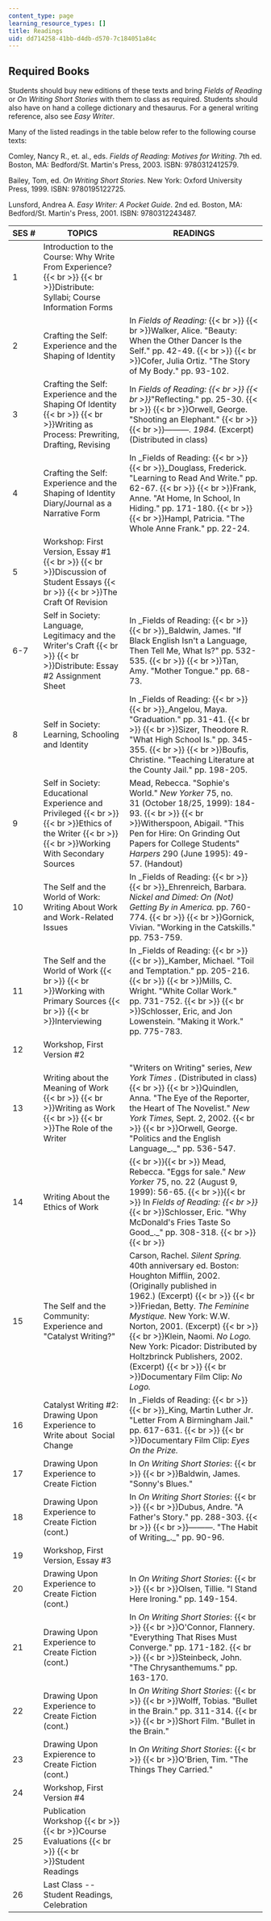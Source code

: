 ```yaml
---
content_type: page
learning_resource_types: []
title: Readings
uid: dd714258-41bb-d4db-d570-7c184051a84c
---
```


Required Books
--------------

Students should buy new editions of these texts and bring _Fields of Reading_ or _On Writing Short Stories_ with them to class as required. Students should also have on hand a college dictionary and thesaurus. For a general writing reference, also see _Easy Writer_.

Many of the listed readings in the table below refer to the following course texts:

Comley, Nancy R., et. al., eds. _Fields of Reading: Motives for Writing_. 7th ed. Boston, MA: Bedford/St. Martin's Press, 2003. ISBN: 9780312412579.

Bailey, Tom, ed. _On Writing Short Stories_. New York: Oxford University Press, 1999. ISBN: 9780195122725.

Lunsford, Andrea A. _Easy Writer: A Pocket Guide_. 2nd ed. Boston, MA: Bedford/St. Martin's Press, 2001. ISBN: 9780312243487.

| SES # | TOPICS | READINGS |
| --- | --- | --- |
| 1 | Introduction to the Course: Why Write From Experience?  {{< br >}}  {{< br >}}Distribute: Syllabi; Course Information Forms |  |
| 2 | Crafting the Self: Experience and the Shaping of Identity | In _Fields of Reading:_  {{< br >}}  {{< br >}}Walker, Alice. "Beauty: When the Other Dancer Is the Self." pp. 42-49.  {{< br >}}  {{< br >}}Cofer, Julia Ortiz. "The Story of My Body." pp. 93-102. |
| 3 | Crafting the Self: Experience and the Shaping Of Identity  {{< br >}}  {{< br >}}Writing as Process: Prewriting, Drafting, Revising | In _Fields of Reading:  {{< br >}}  {{< br >}}_"Reflecting." pp. 25-30.  {{< br >}}  {{< br >}}Orwell, George. "Shooting an Elephant."  {{< br >}}  {{< br >}}———. _1984._ (Excerpt) (Distributed in class) |
| 4 | Crafting the Self: Experience and the Shaping of Identity Diary/Journal as a Narrative Form | In _Fields of Reading:  {{< br >}}  {{< br >}}_Douglass, Frederick. "Learning to Read And Write." pp. 62-67.  {{< br >}}  {{< br >}}Frank, Anne. "At Home, In School, In Hiding." pp. 171-180.  {{< br >}}  {{< br >}}Hampl, Patricia. "The Whole Anne Frank." pp. 22-24. |
| 5 | Workshop: First Version, Essay #1  {{< br >}}  {{< br >}}Discussion of Student Essays  {{< br >}}  {{< br >}}The Craft Of Revision |  |
| 6-7 | Self in Society: Language, Legitimacy and the Writer's Craft  {{< br >}}  {{< br >}}Distribute: Essay #2 Assignment Sheet   | In _Fields of Reading:  {{< br >}}  {{< br >}}_Baldwin, James. "If Black English Isn't a Language, Then Tell Me, What Is?" pp. 532-535.  {{< br >}}  {{< br >}}Tan, Amy. "Mother Tongue." pp. 68-73. |
| 8 | Self in Society: Learning, Schooling and Identity | In _Fields of Reading:  {{< br >}}  {{< br >}}_Angelou, Maya. "Graduation." pp. 31-41.  {{< br >}}  {{< br >}}Sizer, Theodore R. "What High School Is." pp. 345-355.  {{< br >}}  {{< br >}}Boufis, Christine. "Teaching Literature at the County Jail." pp. 198-205. |
| 9 | Self in Society: Educational Experience and Privileged  {{< br >}}  {{< br >}}Ethics of the Writer  {{< br >}}  {{< br >}}Working With Secondary Sources | Mead, Rebecca. "Sophie's World." _New_ _Yorker_ 75, no. 31 (October 18/25, 1999): 184-93.  {{< br >}}  {{< br >}}Witherspoon, Abigail. "This Pen for Hire: On Grinding Out Papers for College Students" _Harpers_ 290 (June 1995): 49-57. (Handout) |
| 10 | The Self and the World of Work: Writing About Work and Work-Related Issues | In _Fields of Reading:  {{< br >}}  {{< br >}}_Ehrenreich, Barbara. _Nickel and Dimed: On (Not) Getting By in America._ pp. 760-774.  {{< br >}}  {{< br >}}Gornick, Vivian. "Working in the Catskills." pp. 753-759. |
| 11 | The Self and the World of Work  {{< br >}}  {{< br >}}Working with Primary Sources  {{< br >}}  {{< br >}}Interviewing | In _Fields of Reading:  {{< br >}}  {{< br >}}_Kamber, Michael. "Toil and Temptation." pp. 205-216.  {{< br >}}  {{< br >}}Mills, C. Wright. "White Collar Work." pp. 731-752.  {{< br >}}  {{< br >}}Schlosser, Eric, and Jon Lowenstein. "Making it Work." pp. 775-783. |
| 12 | Workshop, First Version #2 |  |
| 13 | Writing about the Meaning of Work  {{< br >}}  {{< br >}}Writing as Work  {{< br >}}  {{< br >}}The Role of the Writer | "Writers on Writing" series, _New York Times_ . (Distributed in class)  {{< br >}}  {{< br >}}Quindlen, Anna. "The Eye of the Reporter, the Heart of The Novelist." _New York Times,_ Sept. 2, 2002.  {{< br >}}  {{< br >}}Orwell, George. "Politics and the English Language_._" pp. 536-547. |
| 14 | Writing About the Ethics of Work |  {{< br >}}{{< br >}} Mead, Rebecca. "Eggs for sale." _New Yorker_ 75, no. 22 (August 9, 1999): 56-65. {{< br >}}{{< br >}} In _Fields of Reading:  {{< br >}}_  {{< br >}}Schlosser, Eric. "Why McDonald's Fries Taste So Good_._" pp. 308-318. {{< br >}}{{< br >}}  |
| 15 | The Self and the Community: Experience and "Catalyst Writing?" | Carson, Rachel. _Silent Spring._ 40th anniversary ed. Boston: Houghton Mifflin, 2002. (Originally published in 1962.) (Excerpt)  {{< br >}}  {{< br >}}Friedan, Betty. _The Feminine Mystique._ New York: W.W. Norton, 2001. (Excerpt)  {{< br >}}  {{< br >}}Klein, Naomi. _No Logo._ New York: Picador: Distributed by Holtzbrinck Publishers, 2002. (Excerpt)  {{< br >}}  {{< br >}}Documentary Film Clip: _No Logo._ |
| 16 | Catalyst Writing #2: Drawing Upon Experience to Write about  Social Change | In _Fields of Reading:  {{< br >}}  {{< br >}}_King, Martin Luther Jr. "Letter From A Birmingham Jail." pp. 617-631.  {{< br >}}  {{< br >}}Documentary Film Clip: _Eyes On the Prize._ |
| 17 | Drawing Upon Experience to Create Fiction | In _On Writing Short Stories_:  {{< br >}}  {{< br >}}Baldwin, James. "Sonny's Blues." |
| 18 | Drawing Upon Experience to Create Fiction (cont.) | In _On Writing Short Stories_:  {{< br >}}  {{< br >}}Dubus, Andre. "A Father's Story." pp. 288-303.  {{< br >}}  {{< br >}}———. "The Habit of Writing_._"  pp. 90-96. |
| 19 | Workshop, First Version, Essay #3 |  |
| 20 | Drawing Upon Experience to Create Fiction (cont.) | In _On Writing Short Stories_:  {{< br >}}  {{< br >}}Olsen, Tillie. "I Stand Here Ironing." pp. 149-154. |
| 21 | Drawing Upon Experience to Create Fiction (cont.) | In _On Writing Short Stories_:  {{< br >}}  {{< br >}}O'Connor, Flannery. "Everything That Rises Must Converge." pp. 171-182.  {{< br >}}  {{< br >}}Steinbeck, John. "The Chrysanthemums." pp.  163-170. |
| 22 | Drawing Upon Experience to Create Fiction (cont.) | In _On Writing Short Stories_:  {{< br >}}  {{< br >}}Wolff, Tobias. "Bullet in the Brain." pp. 311-314.  {{< br >}}  {{< br >}}Short Film. "Bullet in the Brain." |
| 23 | Drawing Upon Expierence to Create Fiction (cont.) | In _On Writing Short Stories_:  {{< br >}}  {{< br >}}O'Brien, Tim. "The Things They Carried." |
| 24 | Workshop, First Version #4 |  |
| 25 | Publication Workshop  {{< br >}}  {{< br >}}Course Evaluations  {{< br >}}  {{< br >}}Student Readings |  |
| 26 | Last Class -- Student Readings, Celebration |
